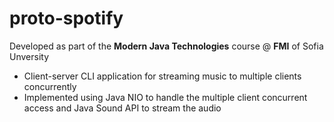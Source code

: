 # proto-spotify
Developed as part of the **Modern Java Technologies** course @ **FMI** of Sofia Unversity

- Client-server CLI application for streaming music to multiple clients concurrently
- Implemented using Java NIO to handle the multiple client concurrent access and Java Sound API to stream the audio
